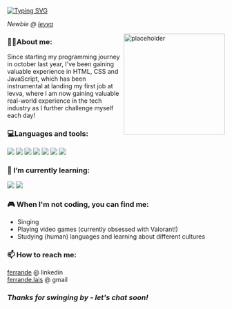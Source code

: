 <a href="https://git.io/typing-svg"><img src="https://readme-typing-svg.demolab.com?font=Fira+Code&size=32&pause=1000&color=ffeebb&vCenter=true&width=435&lines=Hiya!+%F0%9F%98%8A+I'm+Lily" alt="Typing SVG" /></a>

<p><em>Newbie @ <a href=https://www.linkedin.com/company/levva/>levva</a></em></p>

<img align="right" alt="placeholder" height="234px" width="234px" src="https://user-images.githubusercontent.com/116698705/233512745-f696c258-4653-4f99-a663-417029f95cd2.png">

<h3>👧🏻About me:</h3>
Since starting my programming journey in october last year, I've been gaining valuable experience in HTML, CSS and JavaScript, which has been instrumental at landing my first job at levva, where I am now gaining valuable real-world experience in the tech industry as I further challenge myself each day!

<h3>💻Languages and tools:</h3>

![](https://img.shields.io/badge/Code-JavaScript-informational?style=flat-square&logo=javascript&logoColor=white&color=F7DF1E)
![](https://img.shields.io/badge/Code-CSS3-informational?style=flat-square&logo=css3&logoColor=white&color=1572B6)
![](https://img.shields.io/badge/Tool-Bootstrap-informational?style=flat-square&logo=bootstrap&logoColor=white&color=7952B3)
![](https://img.shields.io/badge/Tool-Git-informational?style=flat-square&logo=git&logoColor=white&color=F05032)
![](https://img.shields.io/badge/Tool-Figma-informational?style=flat-square&logo=figma&logoColor=white&color=F24E1E)
![](https://img.shields.io/badge/Code-HTML5-informational?style=flat-square&logo=html5&logoColor=white&color=E34F26)
![](https://img.shields.io/badge/Tool-Github-informational?style=flat-square&logo=github&logoColor=white&color=181717)

<h3>🌱 I’m currently learning:</h3>

![](https://img.shields.io/badge/Tool-React-informational?style=flat-square&logo=react&logoColor=white&color=61DAFB)
![](https://img.shields.io/badge/Code-C%23-informational?style=flat-square&logo=csharp&logoColor=white&color=239120)

<h3>🎮 When I'm not coding, you can find me:</h3>

* Singing
* Playing video games (currently obsessed with Valorant!)
* Studying (human) languages and learning about different cultures

<h3>📫 How to reach me:</h3>

<a href="https://www.linkedin.com/in/ferrande/">ferrande</a> @ linkedin<br />
<a href="mailto:ferrande.lais@gmail.com">ferrande.lais</a> @ gmail

<h3><em><strong>Thanks for swinging by - let's chat soon!</strong></em></h3>
